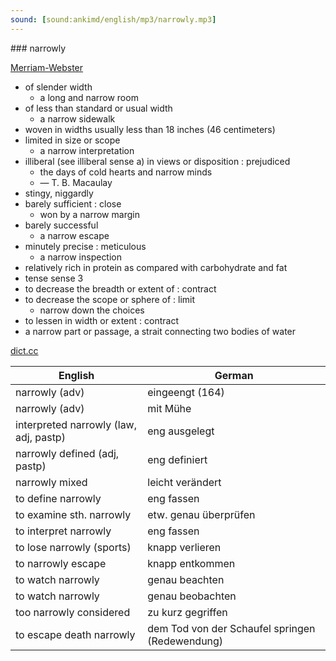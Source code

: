 ```yaml
---
sound: [sound:ankimd/english/mp3/narrowly.mp3]
---
```


\### narrowly

[Merriam-Webster](https://www.merriam-webster.com/dictionary/narrowly)

- of slender width
    - a long and narrow room
- of less than standard or usual width
    - a narrow sidewalk
- woven in widths usually less than 18 inches (46 centimeters)
- limited in size or scope
    - a narrow interpretation
- illiberal (see illiberal sense a) in views or disposition : prejudiced
    - the days of cold hearts and narrow minds
    - — T. B. Macaulay
- stingy, niggardly
- barely sufficient : close
    - won by a narrow margin
- barely successful
    - a narrow escape
- minutely precise : meticulous
    - a narrow inspection
- relatively rich in protein as compared with carbohydrate and fat
- tense sense 3
- to decrease the breadth or extent of : contract
- to decrease the scope or sphere of : limit
    - narrow down the choices
- to lessen in width or extent : contract
- a narrow part or passage, a strait connecting two bodies of water

[dict.cc](https://www.dict.cc/narrowly)

| English        | German       |
| -------------- | ------------ |
| narrowly (adv) | eingeengt (164) |
| narrowly (adv) | mit Mühe |
| interpreted narrowly (law, adj, pastp) | eng ausgelegt |
| narrowly defined (adj, pastp) | eng definiert |
| narrowly mixed | leicht verändert |
| to define narrowly | eng fassen |
| to examine sth. narrowly | etw. genau überprüfen |
| to interpret narrowly | eng fassen |
| to lose narrowly (sports) | knapp verlieren |
| to narrowly escape | knapp entkommen |
| to watch narrowly | genau beachten |
| to watch narrowly | genau beobachten |
| too narrowly considered | zu kurz gegriffen |
| to escape death narrowly | dem Tod von der Schaufel springen (Redewendung) |
